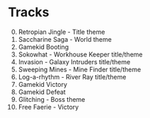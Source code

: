 Tracks
=====

00. Retropian Jingle - Title theme
01. Saccharine Saga - World theme
02. Gamekid Booting
03. Sokowhat - Workhouse Keeper title/theme
04. Invasion - Galaxy Intruders title/theme
05. Sweeping Mines - Mine Finder title/theme
06. Log-a-rhythm - River Ray title/theme
07. Gamekid Victory
08. Gamekid Defeat
09. Glitching - Boss theme
10. Free Faerie - Victory
